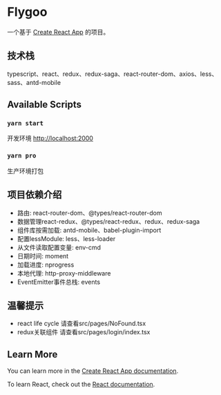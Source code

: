 # Flygoo

一个基于 [Create React App](https://github.com/facebook/create-react-app) 的项目。

## 技术栈
typescript、react、redux、redux-saga、react-router-dom、axios、less、sass、antd-mobile


## Available Scripts

### `yarn start`

开发环境 [http://localhost:2000](http://localhost:3000)

### `yarn pro`

生产环境打包

## 项目依赖介绍

- 路由: react-router-dom、@types/react-router-dom
- 数据管理react-redux、@types/react-redux、redux、redux-saga 
- 组件库按需加载: antd-mobile、babel-plugin-import 
- 配置lessModule: less、less-loader 
- 从文件读取配置变量: env-cmd
- 日期时间: moment
- 加载进度: nprogress
- 本地代理: http-proxy-middleware
- EventEmitter事件总栈: events


## 温馨提示
- react life cycle 请查看src/pages/NoFound.tsx
- redux关联组件 请查看src/pages/login/index.tsx

## Learn More

You can learn more in the [Create React App documentation](https://facebook.github.io/create-react-app/docs/getting-started).

To learn React, check out the [React documentation](https://reactjs.org/).
